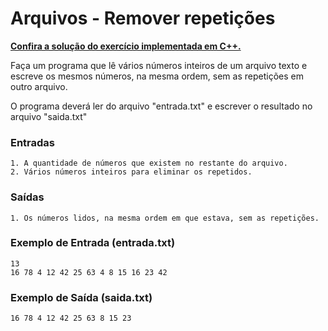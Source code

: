 # Arquivos - Remover repetições

**[Confira a solução do exercício implementada em C++.](19.cpp)**

Faça um programa que lê vários números inteiros de um arquivo texto e escreve os mesmos números, na mesma ordem, sem as repetições em outro arquivo.

O programa deverá ler do arquivo "entrada.txt" e escrever o resultado no arquivo "saida.txt"

### Entradas

```
1. A quantidade de números que existem no restante do arquivo.
2. Vários números inteiros para eliminar os repetidos.
```

### Saídas

```
1. Os números lidos, na mesma ordem em que estava, sem as repetições.
```

### Exemplo de Entrada (entrada.txt)

```
13
16 78 4 12 42 25 63 4 8 15 16 23 42
```

### Exemplo de Saída (saida.txt)

```
16 78 4 12 42 25 63 8 15 23
```